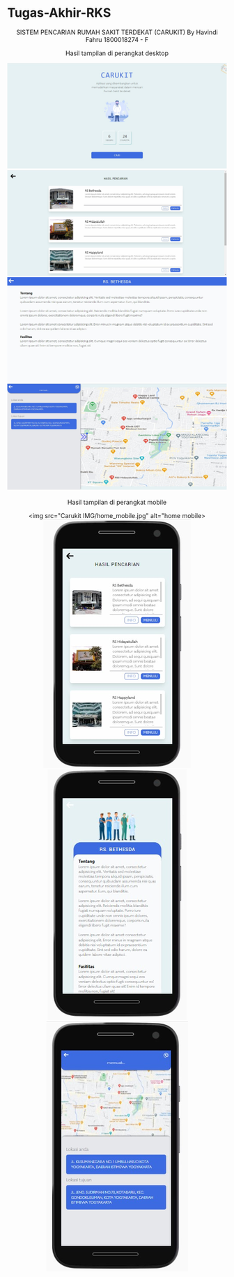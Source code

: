 # Tugas-Akhir-RKS
<center>
SISTEM PENCARIAN RUMAH SAKIT TERDEKAT (CARUKIT) By Havindi Fahru 1800018274 - F

Hasil tampilan di perangkat desktop

<img src="Carukit IMG/home_desktop.jpg" alt="tampilan desktop">
<img src="Carukit IMG/hasilPencarian_desktop.jpg" alt="hasil pencarian desktop">
<img src="Carukit IMG/info_desktop.jpg" alt="info desktop">
<img src="Carukit IMG/map_desktop.jpg" alt="map desktop">

<br>
<br>
Hasil tampilan di perangkat mobile

<img src="Carukit IMG/home_mobile.jpg" alt="home mobile>
<img src="Carukit IMG/hasilPencarian_mobile.jpg" alt="hasil pencarian mobile">
<img src="Carukit IMG/info_mobile.jpg" alt="info mobile">
<img src="Carukit IMG/map_mobile.jpg" alt="map mobile">
                                                      </center>
